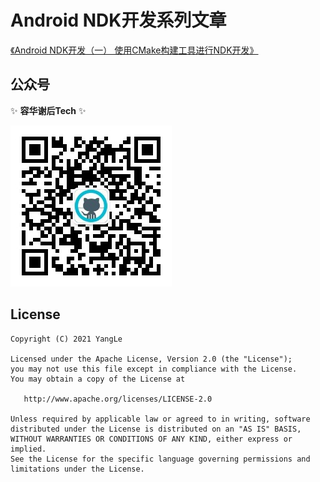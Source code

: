 # Android NDK开发系列文章

[《Android NDK开发（一） 使用CMake构建工具进行NDK开发》](https://github.com/alidili/NDK/blob/main/Android%20NDK%E5%BC%80%E5%8F%91%EF%BC%88%E4%B8%80%EF%BC%89%20%E4%BD%BF%E7%94%A8CMake%E6%9E%84%E5%BB%BA%E5%B7%A5%E5%85%B7%E8%BF%9B%E8%A1%8CNDK%E5%BC%80%E5%8F%91/Android%20NDK%E5%BC%80%E5%8F%91%EF%BC%88%E4%B8%80%EF%BC%89%20%E4%BD%BF%E7%94%A8CMake%E6%9E%84%E5%BB%BA%E5%B7%A5%E5%85%B7%E8%BF%9B%E8%A1%8CNDK%E5%BC%80%E5%8F%91.md)

## 公众号

✨ **容华谢后Tech** ✨

![容华谢后Tech](https://github.com/alidili/alidili/raw/master/resources/wx_qrcode.jpg)

## License

```
Copyright (C) 2021 YangLe

Licensed under the Apache License, Version 2.0 (the "License");
you may not use this file except in compliance with the License.
You may obtain a copy of the License at

   http://www.apache.org/licenses/LICENSE-2.0

Unless required by applicable law or agreed to in writing, software
distributed under the License is distributed on an "AS IS" BASIS,
WITHOUT WARRANTIES OR CONDITIONS OF ANY KIND, either express or implied.
See the License for the specific language governing permissions and
limitations under the License.